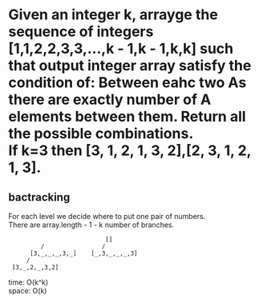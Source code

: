 # Given an integer k, arrayge the sequence of integers [1,1,2,2,3,3,...,k - 1,k - 1,k,k] such that output integer array satisfy the condition of: Between eahc two As there are exactly number of A elements between them. Return all the possible combinations.<br> If k=3 then [3, 1, 2, 1, 3, 2],[2, 3, 1, 2, 1, 3].

## bactracking
For each level we decide where to put one pair of numbers.<br>
There are array.length - 1 - k number of branches.

	                           []
	         /                /       
	      [3,_,_,_,3,_]    [_,3,_,_,_,3]
	     /      
	 [3,_,2,_,3,2]

time: O(k^k)<br>
space: O(k)
